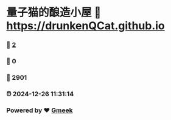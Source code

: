 # 量子猫的酿造小屋 :link: https://drunkenQCat.github.io 
### :page_facing_up: [2](https://drunkenQCat.github.io/tag.html) 
### :speech_balloon: 0 
### :hibiscus: 2901 
### :alarm_clock: 2024-12-26 11:31:14 
### Powered by :heart: [Gmeek](https://github.com/Meekdai/Gmeek)
